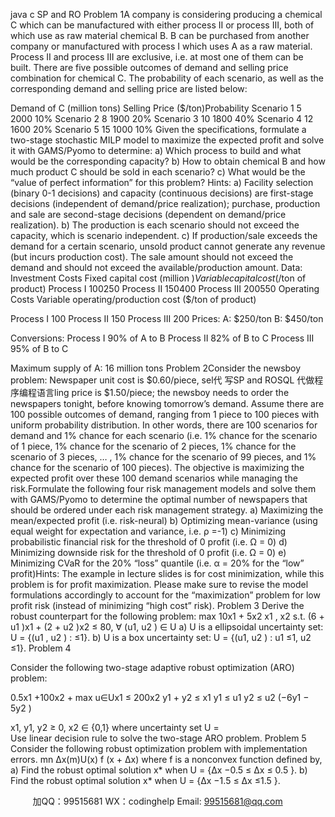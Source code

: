java c
SP   and RO
Problem   1A company is considering producing a chemical C which can be manufactured with either process   II or process III, both of   which use as raw material chemical B.    B   can be purchased   from   another   company or manufactured with process I which uses A   as   a   raw   material.      Process   II   and   process   III are exclusive, i.e. at most one of   them can be built. There are five possible outcomes of   demand   and   selling   price   combination   for   chemical   C.   The   probability   of each   scenario,   as   well   as   the   corresponding demand and selling price are listed below:
   
Demand   of   C   (million   tons)
Selling Price ($/ton)Probability
Scenario   1
5
2000
10%
Scenario 2
8
1900
20%
Scenario   3
10
1800
40%
Scenario 4
12
1600
20%
Scenario   5
15
1000
10%
Given the specifications, formulate a two-stage stochastic MILP model   to maximize the   expected   profit   and solve it with GAMS/Pyomo to   determine:
a)      Which process to build and what would be the corresponding capacity?
b)      How to obtain chemical B and how much product C   should be   sold   in   each   scenario?
c)      What   would   be   the   “value   of   perfect   information” for   this   problem?
Hints:
a)          Facility    selection    (binary      0-1      decisions)      and      capacity      (continuous      decisions)      are      first-stage      decisions   (independent    of    demand/price    realization);    purchase,      production      and      sale      are      second-stage      decisions   (dependent on demand/price realization).
b)          The production is each scenario should not   exceed the   capacity, which   is   scenario   independent.
c)          If production/sale   exceeds   the   demand   for   a   certain   scenario,   unsold   product   cannot   generate   any   revenue   (but   incurs   production   cost).   The   sale   amount   should   not   exceed   the   demand   and   should   not   exceed   the   available/production amount.
Data:
Investment Costs
Fixed capital cost (million $)                                        Variable capital cost ($/ton   of   product)
Process   I
100250
Process   II
150400
Process III
200550
Operating Costs
Variable   operating/production   cost   ($/ton   of   product)


Process I                                       100
Process II                                       150
Process III                                                       200
Prices:          A:               $250/ton
B:               $450/ton




Conversions:
Process      I               90% of   A   to   B
Process   II                  82% of   B to   C
Process   III              95% of   B   to   C


Maximum supply of   A:      16 million tons
Problem 2Consider the newsboy problem: Newspaper unit   cost   is   $0.60/piece,   sel代 写SP and ROSQL
代做程序编程语言ling price   is   $1.50/piece;   the newsboy needs to order   the newspapers tonight, before knowing tomorrow’s demand. Assume   there   are   100   possible   outcomes   of demand,   ranging   from    1   piece   to    100   pieces   with   uniform   probability   distribution.   In   other   words,   there   are   100   scenarios   for   demand   and   1%   chance   for   each   scenario   (i.e.   1% chance for the   scenario of 1   piece,   1%   chance   for   the   scenario   of   2   pieces,   1% chance for the scenario of   3 pieces,   …   ,   1% chance for   the scenario of   99 pieces, and   1% chance   for   the   scenario   of   100   pieces).   The   objective   is   maximizing   the   expected   profit   over   these   100   demand scenarios while managing the risk.Formulate   the   following   four   risk   management   models   and   solve   them   with   GAMS/Pyomo   to   determine the optimal number of   newspapers that   should be ordered under each risk management strategy.
a)      Maximizing the mean/expected profit (i.e. risk-neural)
b)      Optimizing mean-variance (using equal weight for expectation and variance, i.e.   ρ   =-1)
c)      Minimizing probabilistic financial risk for the threshold of   0 profit (i.e.   Ω =   0)
d)      Minimizing downside risk for the threshold of   0 profit (i.e. Ω =   0)
e)       Minimizing CVaR for the 20% “loss” quantile (i.e.   α =   20%   for the   “low” profit)Hints:   The   example   in   lecture   slides   is   for   cost minimization, while   this problem   is   for profit   maximization.   Please   make sure to revise the model formulations accordingly to account for the “maximization” problem for low profit risk   (instead of   minimizing “high cost” risk).
Problem 3
Derive the robust counterpart for the following problem:
max    10x1   +   5x2   x1   ,   x2
s.t.       (6   +   u1 )x1   +   (2   +   u2   )x2      ≤   80,       ∀   (u1,   u2   )   ∈   U
a)       U   is   a ellipsoidal   uncertainty   set:    U =   {(u1   ,    u2   )   :          ≤1}.
b)       U   is a box uncertainty   set:    U =   {(u1,    u2   )   :      u1       ≤1,      u2         ≤1}.
Problem 4




Consider the following two-stage adaptive robust optimization (ARO) problem:


0.5x1   +100x2    +   max   u∈Ux1      ≤ 200x2            y1   + y2      ≤   x1   y1    ≤   u1
y2      ≤   u2
(−6y1   −   5y2   )


x1,   y1,   y2      ≥   0,   x2      ∈   {0,1}
where uncertainty set    U   =   
Use linear decision rule to solve the two-stage ARO problem.
Problem   5
Consider the following robust optimization problem with implementation errors.
mn   Δx(m)U(x)   f   (x   +   Δx)
where   f   is   a   nonconvex   function   defined   by,
a)       Find the robust optimal   solution x*   when    U = {Δx   −0.5 ≤ Δx ≤ 0.5   }.
b)      Find the robust optimal   solution x*   when    U = {Δx   −1.5 ≤ Δx ≤1.5   }.





         
加QQ：99515681  WX：codinghelp  Email: 99515681@qq.com
